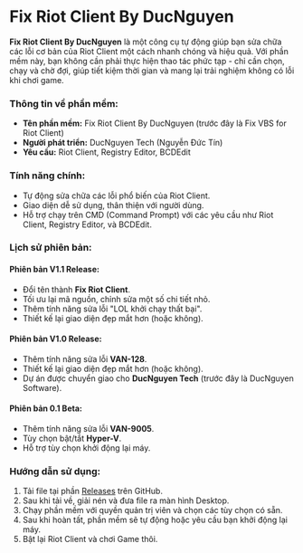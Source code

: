 # Fix Riot Client By DucNguyen

**Fix Riot Client By DucNguyen** là một công cụ tự động giúp bạn sửa chữa các lỗi cơ bản của Riot Client một cách nhanh chóng và hiệu quả. Với phần mềm này, bạn không cần phải thực hiện thao tác phức tạp - chỉ cần chọn, chạy và chờ đợi, giúp tiết kiệm thời gian và mang lại trải nghiệm không có lỗi khi chơi game.

### Thông tin về phần mềm:
- **Tên phần mềm:** Fix Riot Client By DucNguyen (trước đây là Fix VBS for Riot Client)
- **Người phát triển:** DucNguyen Tech (Nguyễn Đức Tín)
- **Yêu cầu:** Riot Client, Registry Editor, BCDEdit

### Tính năng chính:
- Tự động sửa chữa các lỗi phổ biến của Riot Client.
- Giao diện dễ sử dụng, thân thiện với người dùng.
- Hỗ trợ chạy trên CMD (Command Prompt) với các yêu cầu như Riot Client, Registry Editor, và BCDEdit.

### Lịch sử phiên bản:
#### Phiên bản V1.1 Release:
- Đổi tên thành **Fix Riot Client**.
- Tối ưu lại mã nguồn, chỉnh sửa một số chi tiết nhỏ.
- Thêm tính năng sửa lỗi "LOL khởi chạy thất bại".
- Thiết kế lại giao diện đẹp mắt hơn (hoặc không).

#### Phiên bản V1.0 Release:
- Thêm tính năng sửa lỗi **VAN-128**.
- Thiết kế lại giao diện đẹp mắt hơn (hoặc không).
- Dự án được chuyển giao cho **DucNguyen Tech** (trước đây là DucNguyen Software).

#### Phiên bản 0.1 Beta:
- Thêm tính năng sửa lỗi **VAN-9005**.
- Tùy chọn bật/tắt **Hyper-V**.
- Hỗ trợ tùy chọn khởi động lại máy.

### Hướng dẫn sử dụng:
1. Tải file tại phần [Releases](https://github.com/DucNguyen1357/Fix-Riot-Client/releases) trên GitHub.
2. Sau khi tải về, giải nén và đưa file ra màn hình Desktop.
3. Chạy phần mềm với quyền quản trị viên và chọn các tùy chọn có sẵn.
4. Sau khi hoàn tất, phần mềm sẽ tự động hoặc yêu cầu bạn khởi động lại máy.
5. Bật lại Riot Client và chơi Game thôi.
